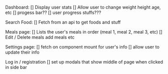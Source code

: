 Dashboard:
[] Display user stats
[] Allow user to change weight height age, etc
[] progess bar??
[] user progress stuffs???

Search Food:
[] Fetch from an api to get foods and stuff

Meals page:
[] Lists the user's meals in order (meal 1, meal 2, meal 3, etc)
[] Edit / Delete meals add meals etc

Settings page:
[] fetch on component mount for user's info
[] allow user to update their info

Log in / registration
[] set up modals that show middle of page when clicked in side bar
